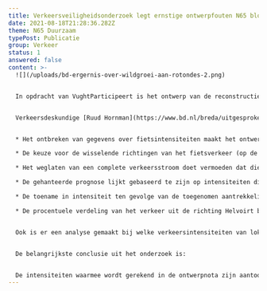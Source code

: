 ```yaml
---
title: Verkeersveiligheidsonderzoek legt ernstige ontwerpfouten N65 bloot
date: 2021-08-18T21:28:36.282Z
theme: N65 Duurzaam
typePost: Publicatie
group: Verkeer
status: 1
answered: false
content: >-
  ![](/uploads/bd-ergernis-over-wildgroei-aan-rotondes-2.png)


  In opdracht van VughtParticipeert is het ontwerp van de reconstructie van de N65 onderzocht op verkeersveiligheid en doorstroming op de hoofdrijbaan. Het blijkt dat de geplande ovondes bij Vijverbosweg/Boslaan en Helvoirtseweg/J.F. Kennedylaan ronduit onveilig zijn. Daarnaast is het twijfelachtig of het doorgaande verkeer na reconstructie zonder files zal kunnen doorrijden.


  Verkeersdeskundige [Ruud Hornman](https://www.bd.nl/breda/uitgesproken-verkeers-expert-ruud-hornman-stopt-er-mee-verkeer-is-sowieso-altijd-ellende~a41d83ee/) heeft het ontwerp van de reconstructie N65 en de onderliggende gegevens over verkeersaantallen onderzocht en kwam tot een aantal ontluisterende conclusies:


  * Het ontbreken van gegevens over fietsintensiteiten maakt het ontwerp onverantwoord. Een gedegen inventarisatie is noodzakelijk om dit essentiële inzicht te krijgen

  * De keuze voor de wisselende richtingen van het fietsverkeer (op de ovondes) doet een forse afbreuk aan de veiligheid van het ontwerp

  * Het weglaten van een complete verkeersstroom doet vermoeden dat die als onwelgevallig werd geacht bij het opstellen van de ontwerpnota

  * De gehanteerde prognose lijkt gebaseerd te zijn op intensiteiten die gemiddeld zijn over alle dagen van de week. Het zijn echter juist de werkdagen die als maatgevend beschouwd moeten worden. Alleen op basis hiervan is er al sprake van een onderschatting van 15%

  * De toename in intensiteit ten gevolge van de toegenomen aantrekkelijkheid van N65 lijkt in vergelijking met bijvoorbeeld de N284 erg laag ingeschat. Vooral de stapeling van het onderschatten van waarden kan leiden tot niet te repareren situaties na uitvoering van dit ontwerp

  * De procentuele verdeling van het verkeer uit de richting Helvoirt bij de ovonde is in de ontwerpnota hetzelfde als bij de tellingen uit 2014. Dit is gegeven het verdwijnen van de kruising met de Martinilaan/De Bréautélaan zeer waarschijnlijk onjuist.


  Ook is er een analyse gemaakt bij welke verkeersintensiteiten van lokaal verkeer over de ovondes de afritten van de N65 gaan vollopen en er dus terugslag (files) op de hoofdrijbaan ontstaat. Hieruit blijkt dat met regelmatige files op de hoofdrijbaan rekening moet worden gehouden, waardoor een van de, voor Provincie en RWS, belangrijkste doelstellingen niet gehaald zal worden.


  De belangrijkste conclusie uit het onderzoek is:


  De intensiteiten waarmee wordt gerekend in de ontwerpnota zijn aantoonbaar onjuist en onvolledig. Op grond van deze conclusie is doorgaan met het voorliggende ontwerp bestuurlijk zeer onzorgvuldig. Nogmaals moet worden benadrukt dat congestie op en onveiligheid van de rotondes niet meer gerepareerd kunnen worden na uitvoering van dit ontwerp
---
```

